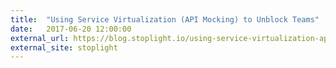 ```yaml
---
title:  "Using Service Virtualization (API Mocking) to Unblock Teams"
date:   2017-06-20 12:00:00
external_url: https://blog.stoplight.io/using-service-virtualization-api-mocking-to-unblock-teams-2914843cf56e
external_site: stoplight
---
```

